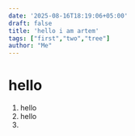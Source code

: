 ```yaml
---
date: '2025-08-16T18:19:06+05:00'
draft: false
title: 'hello i am artem'
tags: ["first","two","tree"]
author: "Me"
---
```


# hello
1. hello
2. hello
3. 